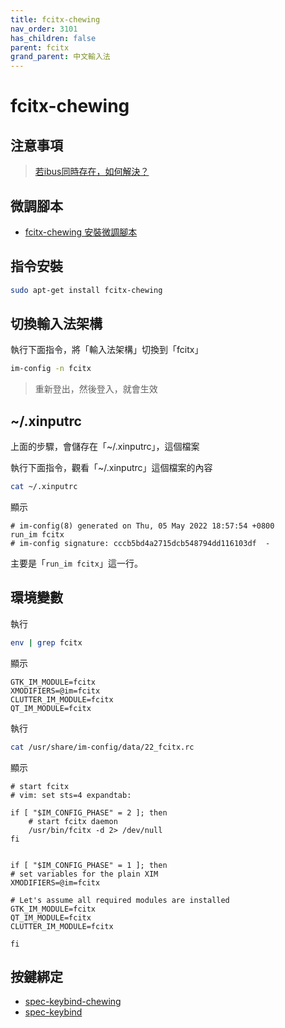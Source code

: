 ```yaml
---
title: fcitx-chewing
nav_order: 3101
has_children: false
parent: fcitx
grand_parent: 中文輸入法
---
```



# fcitx-chewing


## 注意事項

> [若ibus同時存在，如何解決？](https://samwhelp.github.io/note-about-ubuntu/read/subject/im/howto/how_to_fake_ibus_to_be_removed.html)


## 微調腳本

* [fcitx-chewing 安裝微調腳本](https://github.com/samwhelp/note-about-ubuntu/tree/gh-pages/_demo/adjustment/env/im/fcitx-chewing)


## 指令安裝

``` sh
sudo apt-get install fcitx-chewing
```


## 切換輸入法架構

執行下面指令，將「輸入法架構」切換到「fcitx」

``` sh
im-config -n fcitx
```

> 重新登出，然後登入，就會生效


## ~/.xinputrc

上面的步驟，會儲存在「~/.xinputrc」，這個檔案

執行下面指令，觀看「~/.xinputrc」這個檔案的內容

``` sh
cat ~/.xinputrc
```

顯示

```
# im-config(8) generated on Thu, 05 May 2022 18:57:54 +0800
run_im fcitx
# im-config signature: cccb5bd4a2715dcb548794dd116103df  -
```

主要是「`run_im fcitx`」這一行。


## 環境變數

執行

``` sh
env | grep fcitx
```

顯示

```
GTK_IM_MODULE=fcitx
XMODIFIERS=@im=fcitx
CLUTTER_IM_MODULE=fcitx
QT_IM_MODULE=fcitx
```

執行

``` sh
cat /usr/share/im-config/data/22_fcitx.rc
```

顯示

```
# start fcitx
# vim: set sts=4 expandtab:

if [ "$IM_CONFIG_PHASE" = 2 ]; then
    # start fcitx daemon
    /usr/bin/fcitx -d 2> /dev/null
fi


if [ "$IM_CONFIG_PHASE" = 1 ]; then
# set variables for the plain XIM
XMODIFIERS=@im=fcitx

# Let's assume all required modules are installed
GTK_IM_MODULE=fcitx
QT_IM_MODULE=fcitx
CLUTTER_IM_MODULE=fcitx

fi

```


## 按鍵綁定

* [spec-keybind-chewing](https://github.com/samwhelp/note-about-ubuntu/blob/gh-pages/_demo/adjustment/env/im/fcitx-chewing/spec-keybind-chewing.md)
* [spec-keybind](https://github.com/samwhelp/note-about-ubuntu/blob/gh-pages/_demo/adjustment/env/im/fcitx-chewing/spec-keybind.md)
